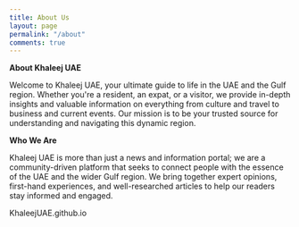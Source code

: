 ```yaml
---
title: About Us
layout: page
permalink: "/about"
comments: true
---
```


**About Khaleej UAE**

Welcome to Khaleej UAE, your ultimate guide to life in the UAE and the Gulf region. Whether you're a resident, an expat, or a visitor, we provide in-depth insights and valuable information on everything from culture and travel to business and current events. Our mission is to be your trusted source for understanding and navigating this dynamic region.

**Who We Are**

Khaleej UAE is more than just a news and information portal; we are a community-driven platform that seeks to connect people with the essence of the UAE and the wider Gulf region. We bring together expert opinions, first-hand experiences, and well-researched articles to help our readers stay informed and engaged.

KhaleejUAE.github.io

